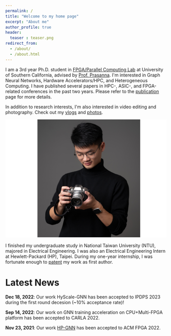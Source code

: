 ```yaml
---
permalink: /
title: "Welcome to my home page"
excerpt: "About me"
author_profile: true
header:
  teaser : teaser.png
redirect_from: 
  - /about/
  - /about.html
---
```


I am a 3rd year Ph.D. student in [FPGA/Parallel Computing Lab](https://fpga.usc.edu) at University of Southern California, advised by [Prof. Prasanna](https://sites.usc.edu/prasanna/).
I'm interested in Graph Neural Networks, Hardware Accelerators/HPC, and Heterogeneous Computing. I have published several papers in HPC-, ASIC-, and FPGA-related conferences in the past two years. Please refer to the [publication](https://jasonlin316.github.io/publications/) page for more details.

In addition to research interests, I'm also interested in video editing and photography. Check out my [vlogs](https://youtube.com/playlist?list=PLOgPUn4uH3eyITpOyIsteJNxuKTRnYb6v) and [photos](https://www.flickr.com/photos/194564724@N08/albums). 

![hobby](../images/hobby.png)

I finished my undergraduate study in National Taiwan University (NTU), majored in Electrical Engineering. I was also an Electrical Engineering Intern at Hewlett-Packard (HP), Taipei. During my one-year internship, I was fortunate enough to [patent](https://tinyurl.com/4j42s3bx) my work as first author.

Latest News 
======
**Dec 18, 2022**: Our work HyScale-GNN has been accepted to IPDPS 2023 during the first round decesion (~10% acceptance rate)!

**Sep 14, 2022**: Our work on GNN training acceleration on CPU+Multi-FPGA platform has been accepted to CARLA 2022. 

**Nov 23, 2021**: Our work [HP-GNN](https://dl.acm.org/doi/10.1145/3490422.3502359) has been accepted to ACM FPGA 2022. 


